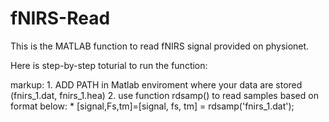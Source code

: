 # fNIRS-Read
This is the MATLAB function to read fNIRS signal provided on physionet.

Here is step-by-step toturial to run the function:

markup:  1. ADD PATH in Matlab enviroment where your data are stored (fnirs_1.dat, fnirs_1.hea)
         2. use function rdsamp() to read samples based on format below: 
            * [signal,Fs,tm]=[signal, fs, tm] = rdsamp('fnirs_1.dat');
         
 
